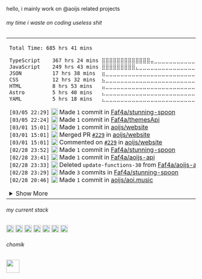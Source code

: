 

hello, i mainly work on @aoijs related projects

<h6> my time i waste on coding useless shit </h6> 
<table><tr><td>
<!--START_SECTION:waka-->

```txt
Total Time: 685 hrs 41 mins

TypeScript    367 hrs 24 mins ⣿⣿⣿⣿⣿⣿⣿⣿⣿⣿⣿⣿⣿⣤⣀⣀⣀⣀⣀⣀⣀⣀⣀⣀⣀   53.50 %
JavaScript    249 hrs 43 mins ⣿⣿⣿⣿⣿⣿⣿⣿⣿⣄⣀⣀⣀⣀⣀⣀⣀⣀⣀⣀⣀⣀⣀⣀⣀   36.37 %
JSON          17 hrs 38 mins  ⣶⣀⣀⣀⣀⣀⣀⣀⣀⣀⣀⣀⣀⣀⣀⣀⣀⣀⣀⣀⣀⣀⣀⣀⣀   02.57 %
CSS           12 hrs 32 mins  ⣦⣀⣀⣀⣀⣀⣀⣀⣀⣀⣀⣀⣀⣀⣀⣀⣀⣀⣀⣀⣀⣀⣀⣀⣀   01.83 %
HTML          8 hrs 53 mins   ⣤⣀⣀⣀⣀⣀⣀⣀⣀⣀⣀⣀⣀⣀⣀⣀⣀⣀⣀⣀⣀⣀⣀⣀⣀   01.30 %
Astro         5 hrs 40 mins   ⣄⣀⣀⣀⣀⣀⣀⣀⣀⣀⣀⣀⣀⣀⣀⣀⣀⣀⣀⣀⣀⣀⣀⣀⣀   00.83 %
YAML          5 hrs 18 mins   ⣄⣀⣀⣀⣀⣀⣀⣀⣀⣀⣀⣀⣀⣀⣀⣀⣀⣀⣀⣀⣀⣀⣀⣀⣀   00.77 %
```

<!--END_SECTION:waka-->

<!--START_SECTION:activity-->
`[03/05 22:29]` <img alt="📝" src="https://github.com/cheesits456/github-activity-readme/raw/master/icons/commit.png" align="top" height="18"> Made `1` commit in [Faf4a/stunning-spoon](https://github.com/Faf4a/stunning-spoon)  
`[03/05 22:24]` <img alt="📝" src="https://github.com/cheesits456/github-activity-readme/raw/master/icons/commit.png" align="top" height="18"> Made `1` commit in [Faf4a/themesApi](https://github.com/Faf4a/themesApi)  
`[03/01 15:01]` <img alt="📝" src="https://github.com/cheesits456/github-activity-readme/raw/master/icons/commit.png" align="top" height="18"> Made `1` commit in [aoijs/website](https://github.com/aoijs/website)  
`[03/01 15:01]` <img alt="🎉" src="https://github.com/cheesits456/github-activity-readme/raw/master/icons/merge.png" align="top" height="18"> Merged PR [`#229`](https://github.com//aoijs/website/pull/229 'Patch 20') in [aoijs/website](https://github.com/aoijs/website)  
`[03/01 15:01]` <img alt="🗣" src="https://github.com/cheesits456/github-activity-readme/raw/master/icons/comment.png" align="top" height="18"> Commented on [`#229`](https://github.com//aoijs/website/issues/229 'Patch 20') in [aoijs/website](https://github.com/aoijs/website)  
`[02/28 23:52]` <img alt="📝" src="https://github.com/cheesits456/github-activity-readme/raw/master/icons/commit.png" align="top" height="18"> Made `1` commit in [Faf4a/stunning-spoon](https://github.com/Faf4a/stunning-spoon)  
`[02/28 23:41]` <img alt="📝" src="https://github.com/cheesits456/github-activity-readme/raw/master/icons/commit.png" align="top" height="18"> Made `1` commit in [Faf4a/aoijs-api](https://github.com/Faf4a/aoijs-api)  
`[02/28 23:33]` <img alt="❌" src="https://github.com/cheesits456/github-activity-readme/raw/master/icons/delete.png" align="top" height="18"> Deleted `update-functions-30` from [Faf4a/aoijs-api](https://github.com/Faf4a/aoijs-api)  
`[02/28 23:29]` <img alt="📝" src="https://github.com/cheesits456/github-activity-readme/raw/master/icons/commit.png" align="top" height="18"> Made `3` commits in [Faf4a/stunning-spoon](https://github.com/Faf4a/stunning-spoon)  
`[02/28 20:46]` <img alt="📝" src="https://github.com/cheesits456/github-activity-readme/raw/master/icons/commit.png" align="top" height="18"> Made `1` commit in [aoijs/aoi.music](https://github.com/aoijs/aoi.music)  

<details><summary>Show More</summary>

`[02/25 21:34]` <img alt="⭐" src="https://github.com/cheesits456/github-activity-readme/raw/master/icons/star.png" align="top" height="18"> Starred [khcrysalis/Feather](https://github.com/khcrysalis/Feather)  
`[02/20 22:01]` <img alt="📝" src="https://github.com/cheesits456/github-activity-readme/raw/master/icons/commit.png" align="top" height="18"> Made `1` commit in [aoijs/aoi.js](https://github.com/aoijs/aoi.js)  
`[02/20 22:01]` <img alt="🎉" src="https://github.com/cheesits456/github-activity-readme/raw/master/icons/merge.png" align="top" height="18"> Merged PR [`#686`](https://github.com//aoijs/aoi.js/pull/686 'fix some issues with new http functions') in [aoijs/aoi.js](https://github.com/aoijs/aoi.js)  
`[02/20 22:01]` <img alt="🗣" src="https://github.com/cheesits456/github-activity-readme/raw/master/icons/comment.png" align="top" height="18"> Commented on [`#686`](https://github.com//aoijs/aoi.js/issues/686 'fix some issues with new http functions') in [aoijs/aoi.js](https://github.com/aoijs/aoi.js)  
`[02/20 22:01]` <img alt="🔍" src="https://github.com/cheesits456/github-activity-readme/raw/master/icons/review.png" align="top" height="18"> Reviewed [`#686`](https://github.com//aoijs/aoi.js/pull/686 'fix some issues with new http functions') in [aoijs/aoi.js](https://github.com/aoijs/aoi.js)  
`[02/20 22:01]` <img alt="🗣" src="https://github.com/cheesits456/github-activity-readme/raw/master/icons/comment.png" align="top" height="18"> Commented on [`#686`](https://github.com//aoijs/aoi.js/issues/686 'fix some issues with new http functions') in [aoijs/aoi.js](https://github.com/aoijs/aoi.js)  
`[02/20 22:01]` <img alt="🔍" src="https://github.com/cheesits456/github-activity-readme/raw/master/icons/review.png" align="top" height="18"> Reviewed [`#686`](https://github.com//aoijs/aoi.js/pull/686 'fix some issues with new http functions') in [aoijs/aoi.js](https://github.com/aoijs/aoi.js)  
`[02/20 22:00]` <img alt="📝" src="https://github.com/cheesits456/github-activity-readme/raw/master/icons/commit.png" align="top" height="18"> Made `1` commit in [aoijs/aoi.js](https://github.com/aoijs/aoi.js)  
`[02/20 22:00]` <img alt="🎉" src="https://github.com/cheesits456/github-activity-readme/raw/master/icons/merge.png" align="top" height="18"> Merged PR [`#689`](https://github.com//aoijs/aoi.js/pull/689 'fix: $if old parsing') in [aoijs/aoi.js](https://github.com/aoijs/aoi.js)  
`[02/20 22:00]` <img alt="📝" src="https://github.com/cheesits456/github-activity-readme/raw/master/icons/commit.png" align="top" height="18"> Made `1` commit in [aoijs/aoi.js](https://github.com/aoijs/aoi.js)  
`[02/20 22:00]` <img alt="🎉" src="https://github.com/cheesits456/github-activity-readme/raw/master/icons/merge.png" align="top" height="18"> Merged PR [`#691`](https://github.com//aoijs/aoi.js/pull/691 'Fixed getGuild() Util for sharding') in [aoijs/aoi.js](https://github.com/aoijs/aoi.js)  
`[02/20 22:00]` <img alt="📝" src="https://github.com/cheesits456/github-activity-readme/raw/master/icons/commit.png" align="top" height="18"> Made `1` commit in [aoijs/aoi.js](https://github.com/aoijs/aoi.js)  
`[02/20 22:00]` <img alt="🎉" src="https://github.com/cheesits456/github-activity-readme/raw/master/icons/merge.png" align="top" height="18"> Merged PR [`#692`](https://github.com//aoijs/aoi.js/pull/692 'fix $createApplicationCommand for message & user type') in [aoijs/aoi.js](https://github.com/aoijs/aoi.js)  
`[02/20 21:59]` <img alt="🔍" src="https://github.com/cheesits456/github-activity-readme/raw/master/icons/review.png" align="top" height="18"> Reviewed [`#692`](https://github.com//aoijs/aoi.js/pull/692 'fix $createApplicationCommand for message & user type') in [aoijs/aoi.js](https://github.com/aoijs/aoi.js)  
`[02/20 21:58]` <img alt="🔍" src="https://github.com/cheesits456/github-activity-readme/raw/master/icons/review.png" align="top" height="18"> Reviewed [`#691`](https://github.com//aoijs/aoi.js/pull/691 'Fixed getGuild() Util for sharding') in [aoijs/aoi.js](https://github.com/aoijs/aoi.js)  
`[02/20 21:57]` <img alt="🔍" src="https://github.com/cheesits456/github-activity-readme/raw/master/icons/review.png" align="top" height="18"> Reviewed [`#689`](https://github.com//aoijs/aoi.js/pull/689 'fix: $if old parsing') in [aoijs/aoi.js](https://github.com/aoijs/aoi.js)  
`[02/20 21:57]` <img alt="🗣" src="https://github.com/cheesits456/github-activity-readme/raw/master/icons/comment.png" align="top" height="18"> Commented on [`#689`](https://github.com//aoijs/aoi.js/issues/689 'fix: $if old parsing') in [aoijs/aoi.js](https://github.com/aoijs/aoi.js)  
`[02/16 22:18]` <img alt="📝" src="https://github.com/cheesits456/github-activity-readme/raw/master/icons/commit.png" align="top" height="18"> Made `1` commit in [aoijs/website](https://github.com/aoijs/website)  
`[02/16 22:18]` <img alt="🎉" src="https://github.com/cheesits456/github-activity-readme/raw/master/icons/merge.png" align="top" height="18"> Merged PR [`#228`](https://github.com//aoijs/website/pull/228 'Update guildRandomID.md') in [aoijs/website](https://github.com/aoijs/website)  
`[02/16 22:18]` <img alt="🗣" src="https://github.com/cheesits456/github-activity-readme/raw/master/icons/comment.png" align="top" height="18"> Commented on [`#228`](https://github.com//aoijs/website/issues/228 'Update guildRandomID.md') in [aoijs/website](https://github.com/aoijs/website)  
`[02/16 22:11]` <img alt="🗣" src="https://github.com/cheesits456/github-activity-readme/raw/master/icons/comment.png" align="top" height="18"> Commented on [`#686`](https://github.com//aoijs/aoi.js/issues/686 'fix some issues with new http functions') in [aoijs/aoi.js](https://github.com/aoijs/aoi.js)  
`[02/16 22:11]` <img alt="🗣" src="https://github.com/cheesits456/github-activity-readme/raw/master/icons/comment.png" align="top" height="18"> Commented on [`#686`](https://github.com//aoijs/aoi.js/issues/686 'fix some issues with new http functions') in [aoijs/aoi.js](https://github.com/aoijs/aoi.js)  
`[02/16 22:08]` <img alt="📝" src="https://github.com/cheesits456/github-activity-readme/raw/master/icons/commit.png" align="top" height="18"> Made `1` commit in [aoijs/aoi.js](https://github.com/aoijs/aoi.js)  
`[02/16 22:08]` <img alt="🎉" src="https://github.com/cheesits456/github-activity-readme/raw/master/icons/merge.png" align="top" height="18"> Merged PR [`#687`](https://github.com//aoijs/aoi.js/pull/687 'fix guild vanity functions') in [aoijs/aoi.js](https://github.com/aoijs/aoi.js)  
`[02/16 22:08]` <img alt="🔍" src="https://github.com/cheesits456/github-activity-readme/raw/master/icons/review.png" align="top" height="18"> Reviewed [`#687`](https://github.com//aoijs/aoi.js/pull/687 'fix guild vanity functions') in [aoijs/aoi.js](https://github.com/aoijs/aoi.js)  
`[02/16 22:07]` <img alt="✅" src="https://github.com/cheesits456/github-activity-readme/raw/master/icons/pr-open.png" align="top" height="18"> Opened PR [`#688`](https://github.com//aoijs/aoi.js/pull/688 'bump djs and add forwarding') in [aoijs/aoi.js](https://github.com/aoijs/aoi.js)  
`[02/16 22:06]` <img alt="📂" src="https://github.com/cheesits456/github-activity-readme/raw/master/icons/create-branch.png" align="top" height="18"> Created branch [`forward-messages-djs-bump`](https://github.com/aoijs/aoi.js/tree/forward-messages-djs-bump) in [aoijs/aoi.js](https://github.com/aoijs/aoi.js)  
`[02/07 17:00]` <img alt="📝" src="https://github.com/cheesits456/github-activity-readme/raw/master/icons/commit.png" align="top" height="18"> Made `1` commit in [aoijs/website](https://github.com/aoijs/website)  
`[02/07 17:00]` <img alt="🎉" src="https://github.com/cheesits456/github-activity-readme/raw/master/icons/merge.png" align="top" height="18"> Merged PR [`#227`](https://github.com//aoijs/website/pull/227 'fixed some typos (also made some 😭 )') in [aoijs/website](https://github.com/aoijs/website)  
`[02/07 16:59]` <img alt="🔍" src="https://github.com/cheesits456/github-activity-readme/raw/master/icons/review.png" align="top" height="18"> Reviewed [`#227`](https://github.com//aoijs/website/pull/227 'fixed some typos (also made some 😭 )') in [aoijs/website](https://github.com/aoijs/website)  
`[02/07 15:42]` <img alt="🔍" src="https://github.com/cheesits456/github-activity-readme/raw/master/icons/review.png" align="top" height="18"> Reviewed [`#227`](https://github.com//aoijs/website/pull/227 'fixed some typos') in [aoijs/website](https://github.com/aoijs/website)  
`[02/07 15:42]` <img alt="🔍" src="https://github.com/cheesits456/github-activity-readme/raw/master/icons/review.png" align="top" height="18"> Reviewed [`#227`](https://github.com//aoijs/website/pull/227 'fixed some typos') in [aoijs/website](https://github.com/aoijs/website)  

</details>
<!--END_SECTION:activity-->

</td></tr></table>

<h6> my current stack </h6> 

<code><img height="20" alt="nodejs" src="https://skillicons.dev/icons?i=nodejs"></code>
<code><img height="20" alt="javascript" src="https://skillicons.dev/icons?i=javascript"></code>
<code><img height="20" alt="typescript" src="https://skillicons.dev/icons?i=typescript"></code>
<code><img height="20" alt="react" src="https://skillicons.dev/icons?i=react"></code>
<code><img height="20" alt="tailwind" src="https://skillicons.dev/icons?i=tailwind"></code>
<code><img height="20" alt="html" src="https://skillicons.dev/icons?i=html"></code>
<code><img height="20" alt="astro" src="https://skillicons.dev/icons?i=astro"></code>

<h6> chomik </h6>
<img height="35" src="https://github.com/user-attachments/assets/3872de58-b698-42aa-93b9-bde9ba5a16a6" />
